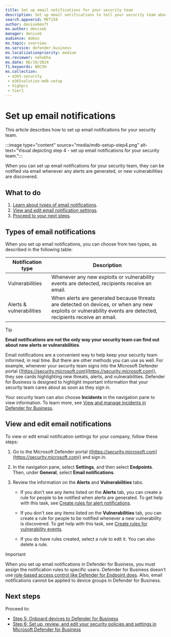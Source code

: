 ```yaml
---
title: Set up email notifications for your security team
description: Set up email notifications to tell your security team about alerts and vulnerabilities in Defender for Business.
search.appverid: MET150
author: denisebmsft
ms.author: deniseb
manager: deniseb
audience: Admin
ms.topic: overview
ms.service: defender-business
ms.localizationpriority: medium
ms.reviewer: nehabha
ms.date: 06/19/2024
f1.keywords: NOCSH
ms.collection:
 - m365-security
 - m365solution-mdb-setup
 - highpri
 - tier1
---
```


# Set up email notifications

This article describes how to set up email notifications for your security team.

:::image type="content" source="media/mdb-setup-step4.png" alt-text="Visual depicting step 4 - set up email notifications for your security team.":::

When you can set up email notifications for your security team, they can be notified via email whenever any alerts are generated, or new vulnerabilities are discovered.

## What to do

1. [Learn about types of email notifications](#types-of-email-notifications).
2. [View and edit email notification settings](#view-and-edit-email-notifications).
3. [Proceed to your next steps](#next-steps).

## Types of email notifications

When you set up email notifications, you can choose from two types, as described in the following table:

|Notification type|Description|
|---|---|
|Vulnerabilities|Whenever any new exploits or vulnerability events are detected, recipients receive an email.|
|Alerts & vulnerabilities|When alerts are generated because threats are detected on devices, or when any new exploits or vulnerability events are detected, recipients receive an email.|

> [!TIP]
> **Email notifications are not the only way your security team can find out about new alerts or vulnerabilities**.
>
> Email notifications are a convenient way to help keep your security team informed, in real time. But there are other methods you can use as well. For example, whenever your security team signs into the Microsoft Defender portal ([https://security.microsoft.com](https://security.microsoft.com)), they see cards highlighting new threats, alerts, and vulnerabilities. Defender for Business is designed to highlight important information that your security team cares about as soon as they sign in.
>
> Your security team can also choose **Incidents** in the navigation pane to view information. To learn more, see [View and manage incidents in Defender for Business](mdb-view-manage-incidents.md).

## View and edit email notifications

To view or edit email notification settings for your company, follow these steps:

1. Go to the Microsoft Defender portal ([https://security.microsoft.com](https://security.microsoft.com)) and sign in.

2. In the navigation pane, select **Settings**, and then select **Endpoints**. Then, under **General**, select **Email notifications**.

3. Review the information on the **Alerts** and **Vulnerabilities** tabs.

   - If you don't see any items listed on the **Alerts** tab, you can create a rule for people to be notified when alerts are generated. To get help with this task, see [Create rules for alert notifications](/defender-xdr/configure-email-notifications).

   - If you don't see any items listed on the **Vulnerabilities** tab, you can create a rule for people to be notified whenever a new vulnerability is discovered. To get help with this task, see [Create rules for vulnerability events](/defender-endpoint/configure-vulnerability-email-notifications).

   - If you do have rules created, select a rule to edit it. You can also delete a rule.

> [!IMPORTANT]
> When you set up email notifications in Defender for Business, you must assign the notification rules to specific users. Defender for Business doesn't use [role-based access control like Defender for Endpoint does](/defender-endpoint/rbac). Also, email notifications cannot be applied to device groups in Defender for Business.

## Next steps

Proceed to:

- [Step 5: Onboard devices to Defender for Business](mdb-onboard-devices.md)
- [Step 6: Set up, review, and edit your security policies and settings in Microsoft Defender for Business](mdb-configure-security-settings.md)
